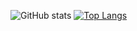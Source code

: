 
![GitHub stats](https://github-readme-stats.vercel.app/api?username=ctzxvulkan&show_icons=true&theme=nord&hide_border=true)
[![Top Langs](https://github-readme-stats.vercel.app/api/top-langs/?username=ctzxvulkan&layout=compact&theme=nord&hide_border=true)](https://github.com/anuraghazra/github-readme-stats)
